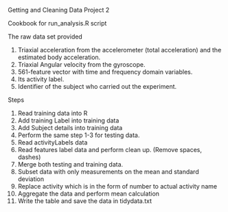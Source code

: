 Getting and Cleaning Data Project 2

Cookbook for run_analysis.R script

The raw data set provided 

1. Triaxial acceleration from the accelerometer (total acceleration) and the estimated body acceleration.
2. Triaxial Angular velocity from the gyroscope.
3. 561-feature vector with time and frequency domain variables.
4. Its activity label.
5. Identifier of the subject who carried out the experiment.

Steps
1. Read training data into R
2. Add training Label into training data
3. Add Subject details into training data
4. Perform the same step 1-3 for testing data.
5. Read activityLabels data
6. Read features label data and perform clean up. (Remove spaces, dashes)
7. Merge both testing and training data.
8. Subset data with only measurements on the mean and standard deviation
9. Replace activity which is in the form of number to actual activity name
10. Aggregate the data and perform mean calculation
11. Write the table and save the data in tidydata.txt



